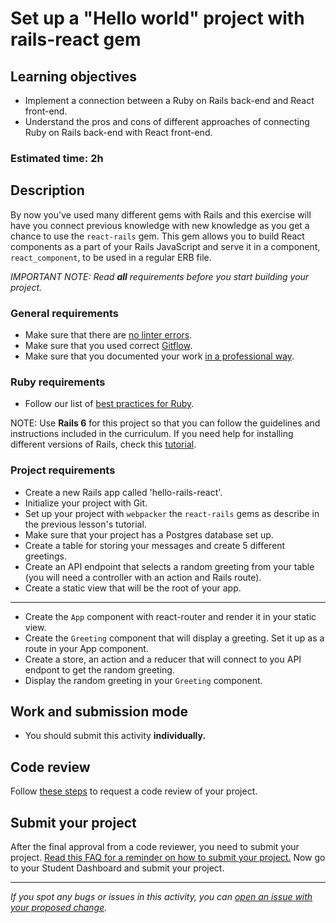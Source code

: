 # Set up a "Hello world" project with rails-react gem

## Learning objectives
- Implement a connection between a Ruby on Rails back-end and React front-end.
- Understand the pros and cons of different approaches of connecting Ruby on Rails back-end with React front-end.

### Estimated time: 2h



## Description

By now you've used many different gems with Rails and this exercise will have you connect previous knowledge with new knowledge as you get a chance to use the `react-rails` gem. This gem allows you to build React components as a part of your Rails JavaScript and serve it in a component, `react_component`, to be used in a regular ERB file.

*IMPORTANT NOTE: Read **all** requirements before you start building your project.*


### General requirements

- Make sure that there are [no linter errors](https://github.com/microverseinc/linters-config).
- Make sure that you used correct [Gitflow](https://github.com/microverseinc/curriculum-transversal-skills/blob/main/git-github/articles/gitflow.md).
- Make sure that you documented your work [in a professional way](https://github.com/microverseinc/curriculum-transversal-skills/blob/main/documentation/articles/professional_repo_rules.md).

### Ruby requirements
- Follow our list of [best practices for Ruby](https://github.com/microverseinc/curriculum-ruby/blob/main/articles/ruby_best_practices.md).

NOTE: Use **Rails 6** for this project so that you can follow the guidelines and instructions included in the curriculum. If you need help for installing different versions of Rails, check this [tutorial](https://github.com/sinansevgi/reviewer-experiments/blob/main/specific_rails.md). 

### Project requirements

 - Create a new Rails app called 'hello-rails-react'.
 - Initialize your project with Git.
 - Set up your project with `webpacker` the `react-rails` gems as describe in the previous lesson's tutorial.
 - Make sure that your project has a Postgres database set up. 
 - Create a table for storing your messages and create 5 different greetings. 
 - Create an API endpoint that selects a random greeting from your table (you will need a controller with an action and Rails route).
 - Create a static view that will be the root of your app.


---------

- Create the `App` component with react-router and render it in your static view.
- Create the `Greeting` component that will display a greeting. Set it up as a route in your App component.
- Create a store, an action and a reducer that will connect to you API endpont to get the random greeting.
- Display the random greeting in your `Greeting` component.

## Work and submission mode

- You should submit this activity **individually.**


## Code review

Follow [these steps](https://github.com/microverseinc/curriculum-transversal-skills/blob/main/code-review/articles/how_to_ask_for_a_code_review.md) to request a code review of your project.

## Submit your project

After the final approval from a code reviewer, you need to submit your project.
[Read this FAQ for a reminder on how to submit your project.](https://microverse.zendesk.com/hc/en-us/articles/360061344234)
Now go to your Student Dashboard and submit your project.


------

_If you spot any bugs or issues in this activity, you can [open an issue with your proposed change](https://github.com/microverseinc/curriculum-transversal-skills/blob/main/git-github/articles/open_issue.md)._

